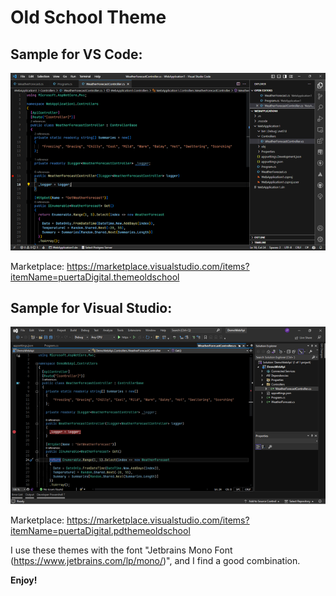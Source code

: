 # Old School Theme

## Sample for VS Code:
![alt text](src/Theme.OldSchool-VSCode/screenshot01.png?raw=true "Sample")

Marketplace: <https://marketplace.visualstudio.com/items?itemName=puertaDigital.themeoldschool>

## Sample for Visual Studio:
![alt text](src/Theme.OldSchool-VS/screenshot01.png?raw=true "Sample")

Marketplace: <https://marketplace.visualstudio.com/items?itemName=puertaDigital.pdthemeoldschool>


I use these themes with the font "Jetbrains Mono Font (<https://www.jetbrains.com/lp/mono/>)", and I find a good combination.

**Enjoy!**